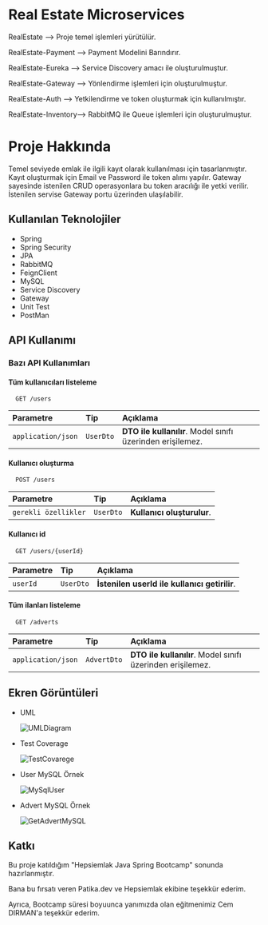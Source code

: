 
# Real Estate Microservices 

RealEstate --> Proje temel işlemleri yürütülür.

RealEstate-Payment --> Payment Modelini Barındırır.

RealEstate-Eureka --> Service Discovery amacı ile oluşturulmuştur.

RealEstate-Gateway --> Yönlendirme işlemleri için oluşturulmuştur.

RealEstate-Auth --> Yetkilendirme ve token oluşturmak için kullanılmıştır.

RealEstate-Inventory--> RabbitMQ ile Queue işlemleri için oluşturulmuştur.


# Proje Hakkında 

Temel seviyede emlak ile ilgili kayıt olarak kullanılması için tasarlanmıştır. 
Kayıt oluşturmak için Email ve Password ile token alımı yapılır.
Gateway sayesinde istenilen CRUD operasyonlara bu token aracılığı ile yetki verilir.
İstenilen servise Gateway portu üzerinden ulaşılabilir.




## Kullanılan Teknolojiler

- Spring
- Spring Security
- JPA
- RabbitMQ
- FeignClient
- MySQL
- Service Discovery
- Gateway
- Unit Test
- PostMan


  
## API Kullanımı

### Bazı API Kullanımları

#### Tüm kullanıcıları listeleme

```http
  GET /users
```

| Parametre | Tip     | Açıklama                |
| :-------- | :------- | :------------------------- |
| `application/json` | `UserDto` | **DTO ile kullanılır**. Model sınıfı üzerinden erişilemez. |


#### Kullanıcı oluşturma
```http
  POST /users
```

| Parametre | Tip     | Açıklama                       |
| :-------- | :------- | :-------------------------------- |
| `gerekli özellikler`      | `UserDto` | **Kullanıcı oluşturulur**.  |


#### Kullanıcı id 

```http
  GET /users/{userId}
```

| Parametre | Tip     | Açıklama                       |
| :-------- | :------- | :-------------------------------- |
| `userId`      | `UserDto` | **İstenilen userId ile kullanıcı getirilir**. |


#### Tüm ilanları listeleme

```http
  GET /adverts
```

| Parametre | Tip     | Açıklama                       |
| :-------- | :------- | :-------------------------------- |
| `application/json`      | `AdvertDto` | **DTO ile kullanılır**. Model sınıfı üzerinden erişilemez. |




  
## Ekren Görüntüleri


- UML 
 
 
 
 
  ![UMLDiagram](https://user-images.githubusercontent.com/44746773/159812458-fc5de913-b12e-4b05-af46-f31681b666c2.png)

- Test Coverage
  
  
  
  
  ![TestCovarege](https://user-images.githubusercontent.com/44746773/159812652-395eb685-b0f4-4334-abb2-4a561e69b3f1.PNG)


- User MySQL Örnek 
  
  
  
  ![MySqlUser](https://user-images.githubusercontent.com/44746773/159812922-3c5dad5d-833e-4154-b6bc-8b6cc2c0c3ee.PNG)


- Advert MySQL Örnek 
  
  
  
  ![GetAdvertMySQL](https://user-images.githubusercontent.com/44746773/159813701-60740a31-b703-4bad-a94f-7cdbc40831e6.PNG)
  
## Katkı

Bu proje katıldığım "Hepsiemlak Java Spring Bootcamp" sonunda hazırlanmıştır.

Bana bu fırsatı veren Patika.dev ve Hepsiemlak ekibine teşekkür ederim.

Ayrıca, Bootcamp süresi boyuunca yanımızda olan eğitmenimiz Cem DIRMAN'a teşekkür ederim.



  
